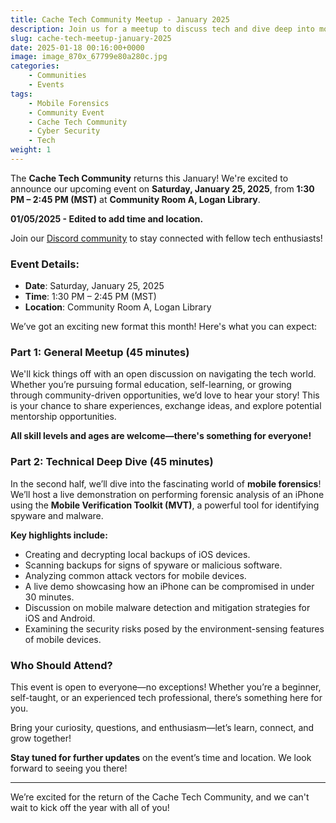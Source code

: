 ```yaml
---
title: Cache Tech Community Meetup - January 2025
description: Join us for a meetup to discuss tech and dive deep into mobile forensics!
slug: cache-tech-meetup-january-2025
date: 2025-01-18 00:16:00+0000
image: image_870x_67799e80a280c.jpg
categories:
    - Communities
    - Events
tags:
    - Mobile Forensics
    - Community Event
    - Cache Tech Community
    - Cyber Security
    - Tech
weight: 1
---
```


The **Cache Tech Community** returns this January! We're excited to announce our upcoming event on **Saturday, January 25, 2025**, from **1:30 PM – 2:45 PM (MST)** at **Community Room A, Logan Library**.

**01/05/2025 - Edited to add time and location.**

Join our [Discord community](https://www.cachevalley.co/why-you-should-join-our-official-discord-server-a-hub-for-updates-engagement-and-community-connection) to stay connected with fellow tech enthusiasts!

### Event Details:
- **Date**: Saturday, January 25, 2025
- **Time**: 1:30 PM – 2:45 PM (MST)
- **Location**: Community Room A, Logan Library

We’ve got an exciting new format this month! Here's what you can expect:

### Part 1: General Meetup (45 minutes)

We'll kick things off with an open discussion on navigating the tech world. Whether you’re pursuing formal education, self-learning, or growing through community-driven opportunities, we’d love to hear your story! This is your chance to share experiences, exchange ideas, and explore potential mentorship opportunities. 

**All skill levels and ages are welcome—there's something for everyone!**

### Part 2: Technical Deep Dive (45 minutes)

In the second half, we’ll dive into the fascinating world of **mobile forensics**! We’ll host a live demonstration on performing forensic analysis of an iPhone using the **Mobile Verification Toolkit (MVT)**, a powerful tool for identifying spyware and malware. 

**Key highlights include:**
- Creating and decrypting local backups of iOS devices.
- Scanning backups for signs of spyware or malicious software.
- Analyzing common attack vectors for mobile devices.
- A live demo showcasing how an iPhone can be compromised in under 30 minutes.
- Discussion on mobile malware detection and mitigation strategies for iOS and Android.
- Examining the security risks posed by the environment-sensing features of mobile devices.

### Who Should Attend?

This event is open to everyone—no exceptions! Whether you’re a beginner, self-taught, or an experienced tech professional, there’s something here for you. 

Bring your curiosity, questions, and enthusiasm—let’s learn, connect, and grow together!

**Stay tuned for further updates** on the event’s time and location. We look forward to seeing you there!

---

We’re excited for the return of the Cache Tech Community, and we can't wait to kick off the year with all of you!
